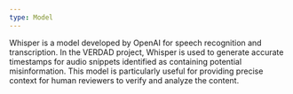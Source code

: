 ```yaml
---
type: Model
---
```


Whisper is a model developed by OpenAI for speech recognition and transcription. In the VERDAD project, Whisper is used to generate accurate timestamps for audio snippets identified as containing potential misinformation. This model is particularly useful for providing precise context for human reviewers to verify and analyze the content.